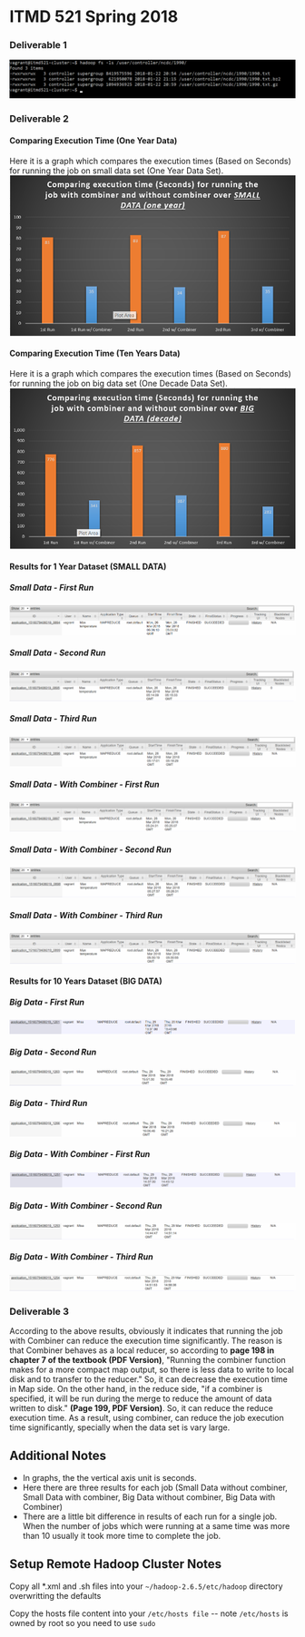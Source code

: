 # ITMD 521 Spring 2018

### Deliverable 1
![Part 1](images/Part1.png "Part 1")

### Deliverable 2

#### Comparing Execution Time (One Year Data)
Here it is a graph which compares the execution times (Based on Seconds) for running the job on small data set (One Year Data Set). 
![Graph1](images/smallData/Graph_SmallData.png "Graph2")

#### Comparing Execution Time (Ten Years Data)
Here it is a graph which compares the execution times (Based on Seconds) for running the job on big data set (One Decade Data Set). 
![Graph2](images/bigData/Graph_BigData.png "Graph2")

#### Results for 1 Year Dataset (SMALL DATA)

##### Small Data - First Run
![SmallData_R1](images/smallData/one.png "SmallData_R1")
##### Small Data - Second Run
![SmallData_R2](images/smallData/two.png "SmallData_R2")
##### Small Data - Third Run
![SmallData_R3](images/smallData/three.png "SmallData_R3")
##### Small Data - With Combiner - First Run
![SmallData_CM_R1](images/smallData/combiner/one.png "SmallData_CM_R1")
##### Small Data - With Combiner - Second Run
![SmallData_CM_R2](images/smallData/combiner/two.png "SmallData_CM_R2")
##### Small Data - With Combiner - Third Run
![SmallData_CM_R3](images/smallData/combiner/three.png "SmallData_CM_R3")

#### Results for 10 Years Dataset (BIG DATA)
##### Big Data - First Run
![BigData_R1](images/bigData/one.png "BigData_R1")
##### Big Data - Second Run
![BigData_R2](images/bigData/two.png "BigData_R2")
##### Big Data - Third Run
![BigData_R3](images/bigData/three.png "BigData_R3")
##### Big Data - With Combiner - First Run
![BigData_CM_R1](images/bigData/combiner/one.png "BigData_CM_R1")
##### Big Data - With Combiner - Second Run
![BigData_CM_R2](images/bigData/combiner/two.png "BigData_CM_R2")
##### Big Data - With Combiner - Third Run
![BigData_CM_R3](images/bigData/combiner/three.png "BigData_CM_R3")




### Deliverable 3
According to the above results, obviously it indicates that running the job with Combiner can reduce the execution time significantly. The reason is that Combiner behaves as a local reducer, so according to **page 198 in chapter 7 of the textbook (PDF Version)**, "Running the combiner function makes for a more compact map output, so there is less data to write to local disk and to transfer to the reducer." So, it can decrease the execution time in Map side.
On the other hand, in the reduce side, "if a combiner is specified, it will be run during the merge to reduce the amount of data written to disk." **(Page 199, PDF Version)**. So, it can reduce the reduce execution time.
As a result, using combiner, can reduce the job execution time significantly, specially when the data set is vary large.

## Additional Notes

* In graphs, the the vertical axis unit is seconds.
* Here there are three results for each job (Small Data without combiner, Small Data with combiner, Big Data without combiner, Big Data with Combiner)
* There are a little bit difference in results of each run for a single job. When the number of jobs which were running at a same time was more than 10 usually it took more time to complete the job.



## Setup Remote Hadoop Cluster Notes

Copy all *.xml and .sh files into your ```~/hadoop-2.6.5/etc/hadoop``` directory overwritting the defaults 

Copy the hosts file content into your ```/etc/hosts file``` -- note ```/etc/hosts``` is owned by root so you need to use ```sudo```
